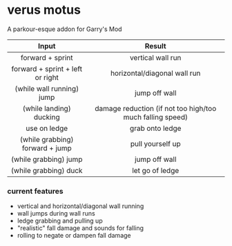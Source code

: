 # verus motus
A parkour-esque addon for Garry's Mod

|Input|Result|
|:-:|:-:|
|forward + sprint|vertical wall run|
|forward + sprint + left or right|horizontal/diagonal wall run|
|(while wall running) jump|jump off wall|
|(while landing) ducking|damage reduction (if not too high/too much falling speed)|
|use on ledge|grab onto ledge|
|(while grabbing) forward + jump|pull yourself up|
|(while grabbing) jump|jump off wall|
|(while grabbing) duck|let go of ledge|

### current features
* vertical and horizontal/diagonal wall running
* wall jumps during wall runs
* ledge grabbing and pulling up
* "realistic" fall damage and sounds for falling
* rolling to negate or dampen fall damage